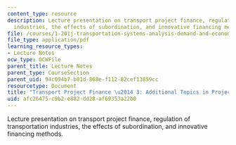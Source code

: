 ```yaml
---
content_type: resource
description: Lecture presentation on transport project finance, regulation of transportation
  industries, the effects of subordination, and innovative financing methods.
file: /courses/1-201j-transportation-systems-analysis-demand-and-economics-fall-2008/afc26475c9b2e882dd28af69353a22b0_MIT1_201JF08_lec21.pdf
file_type: application/pdf
learning_resource_types:
- Lecture Notes
ocw_type: OCWFile
parent_title: Lecture Notes
parent_type: CourseSection
parent_uid: 94c094b7-b01d-868e-f112-82cef13859cc
resourcetype: Document
title: "Transport Project Finance \u2014 3: Additional Topics in Project Finance"
uid: afc26475-c9b2-e882-dd28-af69353a22b0
---
```

Lecture presentation on transport project finance, regulation of transportation industries, the effects of subordination, and innovative financing methods.